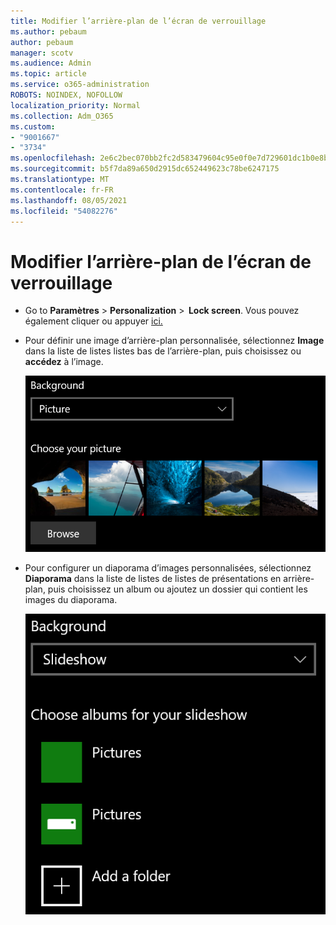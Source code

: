 ```yaml
---
title: Modifier l’arrière-plan de l’écran de verrouillage
ms.author: pebaum
author: pebaum
manager: scotv
ms.audience: Admin
ms.topic: article
ms.service: o365-administration
ROBOTS: NOINDEX, NOFOLLOW
localization_priority: Normal
ms.collection: Adm_O365
ms.custom:
- "9001667"
- "3734"
ms.openlocfilehash: 2e6c2bec070bb2fc2d583479604c95e0f0e7d729601dc1b0e8b7edd04995dfe6
ms.sourcegitcommit: b5f7da89a650d2915dc652449623c78be6247175
ms.translationtype: MT
ms.contentlocale: fr-FR
ms.lasthandoff: 08/05/2021
ms.locfileid: "54082276"
---
```

# <a name="change-your-lock-screen-background"></a>Modifier l’arrière-plan de l’écran de verrouillage

- Go to **Paramètres**  >  **Personalization**  >  **Lock screen**. Vous pouvez également cliquer ou appuyer [ici.](ms-settings:lockscreen?activationSource=GetHelp)

- Pour définir une image d’arrière-plan personnalisée, sélectionnez **Image** dans la liste de listes listes bas de l’arrière-plan, puis choisissez ou **accédez** à l’image. 

  ![Définir une image d’arrière-plan personnalisée.](media/set-custom-background-pic.png)

- Pour configurer un diaporama d’images personnalisées,  sélectionnez **Diaporama** dans la liste de listes de listes de présentations en arrière-plan, puis choisissez un album ou ajoutez un dossier qui contient les images du diaporama.

  ![Configurer un diaporama d’images personnalisées.](media/set-up-slideshow-background.png)
